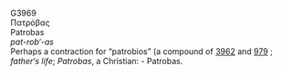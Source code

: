 <body>
  <p>G3969<br>  Πατρόβας  <br> Patrobas  <br><i>pat-rob‘-as </i><br>Perhaps a contraction for “patrobios” (a compound of <a href="g3962.htm">3962</a> and <a href="g0979.htm">979</a> ; <i>father‘s</i> <i>life</i>; <i>Patrobas</i>, a Christian: - Patrobas.<br></p>
 </body>